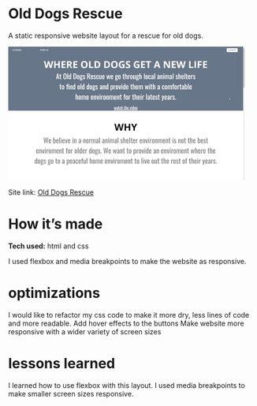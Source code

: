 # Old Dogs Rescue
A static responsive website layout for a rescue for old dogs.

![](https://github.com/smalljalexander/old-dogs-rescue/blob/main/old%20dog%20rescue.gif)

Site link: <a href ="https://olddogsrescue.netlify.app"> Old Dogs Rescue </a>

# How it’s made
<b>Tech used:</b> html and css

I used flexbox and media breakpoints to make the website as responsive. 

# optimizations
I would like to refactor my css code to make it more dry, less lines of code and more readable.
Add hover effects to the buttons
Make website more responsive with a wider variety of screen sizes



# lessons learned
I learned how to use flexbox with this layout. I used media breakpoints to make smaller screen sizes responsive. 
